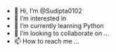 - 👋 Hi, I’m @Sudipta0102
- 👀 I’m interested in
- 🌱 I’m currently learning Python
- 💞️ I’m looking to collaborate on ...
- 📫 How to reach me ...

<!---
Sudipta0102/Sudipta0102 is a ✨ special ✨ repository because its `README.md` (this file) appears on your GitHub profile.
You can click the Preview link to take a look at your changes.
--->
